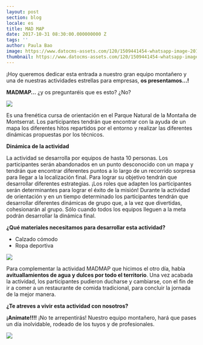 ```yaml
---
layout: post
section: blog
locale: es
title: MAD MAP
date: 2017-10-31 08:30:00.000000000 Z
tags: ''
author: Paula Bao
image: https://www.datocms-assets.com/120/1509441454-whatsapp-image-2017-10-26-at-14-02-27.jpeg?ch=DPR%2CWidth&auto=format&w=1024
thumbnail: https://www.datocms-assets.com/120/1509441454-whatsapp-image-2017-10-26-at-14-02-27.jpeg?ch=DPR%2CWidth&auto=format&w=105
---
```


¡Hoy queremos dedicar esta entrada a nuestro gran equipo montañero y una de nuestras actividades estrellas para empresas, **os presentamos…!**
<!--more-->

**MADMAP…**
¿y os preguntaréis que es esto? ¿No?

![](https://www.datocms-assets.com/120/1509442485-whatsapp-image-2017-10-26-at-11-16-06.jpeg?ch=DPR%2CWidth&auto=format)

Es una frenética cursa de orientación en el Parque Natural de la Montaña de Montserrat. Los participantes tendrán que encontrar con la ayuda de un mapa los diferentes hitos repartidos por el entorno y realizar las diferentes dinámicas propuestas por los técnicos.

**Dinámica de la actividad**

La actividad se desarrolla por equipos de hasta 10 personas. Los participantes serán abandonados en un punto desconocido con un mapa y tendrán que encontrar diferentes puntos a lo largo de un recorrido sorpresa para llegar a la localización final. Para lograr su objetivo tendrán que desarrollar diferentes estrategias. 
¡Los roles que adapten los participantes serán determinantes para lograr el éxito de la misión! Durante la actividad de orientación y en un tiempo determinado los participantes tendrán que desarrollar diferentes dinámicas de grupo que, a la vez que divertidas, cohesionarán al grupo. Sólo cuando todos los equipos lleguen a la meta podrán desarrollar la dinámica final.


**¿Qué materiales necesitamos para desarrollar esta actividad?**
-	Calzado cómodo
-	Ropa deportiva

![](https://www.datocms-assets.com/120/1509442563-whatsapp-image-2017-10-26-at-12-27-11.jpeg?ch=DPR%2CWidth&auto=format)

Para complementar la actividad MADMAP que hicimos el otro día, había **avituallamientos de agua y dulces por todo el territorio**. 
Una vez acabada la actividad, los participantes pudieron ducharse y cambiarse, con el fin de ir a comer a un restaurante de comida tradicional, para concluir la jornada de la mejor manera. 

**¿Te atreves a vivir esta actividad con nosotros?**

**¡Anímate!!!!** ¡No te arrepentirás! Nuestro equipo montañero, hará que pases un día inolvidable, rodeado de los tuyos y de profesionales.

![](https://www.datocms-assets.com/120/1509442567-whatsapp-image-2017-10-26-at-14-02-02.jpeg?ch=DPR%2CWidth&auto=format)

